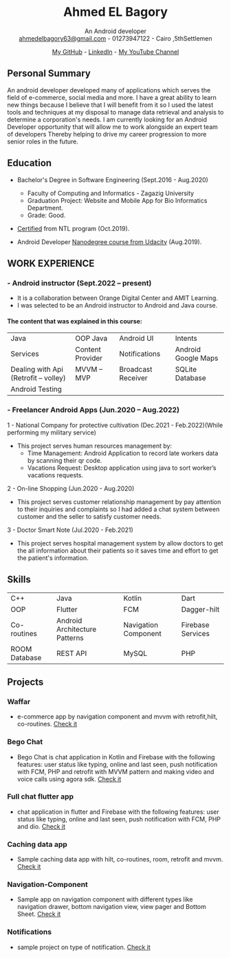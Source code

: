 <h1 align="center">Ahmed EL Bagory </h1>

<div
<h1 align="center">An Android developer</h1></br>
<a href = "mailto: ahmedelbagory63@gmail.com">ahmedelbagory63@gmail.com</a> -  01273947122 - Cairo ,5thSettlemen

[My GitHub](https://github.com/ahmedelbagory332) -
[LinkedIn](https://www.linkedin.com/in/ahmedelbagory288) -
[My YouTube Channel](https://www.youtube.com/channel/UCke6v-C2COEeenMqgngpQJA)


</div>



## Personal Summary
An android developer developed many of applications which serves the field of e-commerce, social media
and more. I have a great ability to learn new things because I believe that I will benefit from it so I used the
latest tools and techniques at my disposal to manage data retrieval and analysis to determine a corporation's
needs. I am currently looking for an Android Developer opportunity that will allow me to work alongside an
expert team of developers Thereby helping to drive my career progression to more senior roles in the future.

## Education

- Bachelor's Degree in Software Engineering (Sept.2016 - Aug.2020)
   - Faculty of Computing and Informatics - Zagazig University
   - Graduation Project: Website and Mobile App for Bio Informatics Department.
   - Grade: Good.

- [Certified](https://github.com/ahmedelbagory332/NTL-Certification/blob/main/NTL-Certification.jpg) from NTL program (Oct.2019).
- Android Developer [Nanodegree course from Udacity](https://graduation.udacity.com/confirm/ND2DDMQP) (Aug.2019).


## WORK EXPERIENCE
### - Android instructor (Sept.2022 – present)
 - It is a collaboration between Orange Digital Center and AMIT Learning.
 - I was selected to be an Android instructor to Android and Java course. 
 #### The content that was explained in this course:
 <table>
  <tr>
    <td>Java</td>
    <td>OOP Java</td>
    <td>Android UI</td>
    <td>Intents</td>
  </tr>
   <tr>
    <td>Services</td>
    <td>Content Provider</td>
    <td>Notifications</td>
    <td>Android Google Maps</td>
  </tr>
   <tr>
    <td>Dealing with Api (Retrofit – volley)</td>
    <td>MVVM – MVP</td>
    <td>Broadcast Receiver</td>
     <td>SQLite Database</td>
  </tr>
   <tr>
    <td>Android Testing</td>
  </tr>
 </table>

 
### - Freelancer Android Apps (Jun.2020 – Aug.2022)
1 - National Company for protective cultivation (Dec.2021 - Feb.2022)(While performing my military service)
- This project serves human resources management by:
  - Time Management: Android Application to record late workers data by scanning their qr code.
  - Vacations Request: Desktop application using java to sort worker’s vacations requests.

2 - On-line Shopping (Jun.2020 - Aug.2020)
- This project serves customer relationship management by pay attention to their inquiries and complaints so I had
added a chat system between customer and the seller to satisfy customer needs.

3 - Doctor Smart Note (Jul.2020 - Feb.2021)
- This project serves hospital management system
by allow doctors to get the all information about their patients so it saves time and effort to get the patient's information.

## Skills

<table>
  <tr>
    <td>C++</td>
    <td>Java</td>
    <td>Kotlin</td>
    <td>Dart</td>
  </tr>
   <tr>
    <td>OOP</td>
    <td>Flutter</td>
    <td>FCM</td>
    <td>Dagger-hilt</td>
  </tr>
   <tr>
    <td>Co-routines</td>
    <td>Android Architecture Patterns</td>
    <td>Navigation Component</td>
    <td>Firebase Services</td>
  </tr>
   <tr>
      <td>ROOM Database</td>
     <td>REST API</td>
     <td>MySQL</td>
     <td>PHP</td>
  </tr>
 </table>


## Projects

### Waffar
- e-commerce app by navigation component and mvvm with retrofit,hilt, co-routines. [Check it](https://github.com/ahmedelbagory332/Waffar)

###  Bego Chat
- Bego Chat is chat application in Kotlin and Firebase with the following features: user status like typing,
 online and last seen, push notification with FCM, PHP and retrofit with
MVVM pattern and making video and voice calls using agora sdk. [Check it](https://github.com/ahmedelbagory332/Bego_Chat)

###  Full chat flutter app
- chat application in flutter and Firebase with the following features: user status like
typing, online and last seen, push notification with FCM, PHP and dio. [Check it](https://github.com/ahmedelbagory332/full_chat_flutter_app)

### Caching data app
- Sample caching data app with hilt, co-routines, room, retrofit and mvvm. [Check it](https://github.com/ahmedelbagory332/Caching-data-app)

### Navigation-Component
- Sample app on navigation component with different types like navigation drawer,
bottom navigation view, view pager and Bottom Sheet. [Check it](https://github.com/ahmedelbagory332/Navigation-Component)

### Notifications
- sample project on type of notification. [Check it](https://github.com/ahmedelbagory332/Notification)
